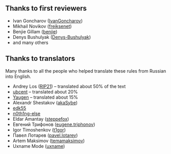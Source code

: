 ## Thanks to first reviewers

- Ivan Goncharov ([IvanGoncharov](https://github.com/IvanGoncharov))
- Mikhail Novikov ([freiksenet](https://github.com/freiksenet))
- Benjie Gillam ([benjie](https://github.com/benjie))
- Denys Bushulyak ([Denys-Bushulyak](https://github.com/Denys-Bushulyak))
- and many others

## Thanks to translators

Many thanks to all the people who helped translate these rules from Russian into English.

- Andrey Los ([RIP21](https://github.com/RIP21)) – translated about 50% of the text
- [ubcent](https://github.com/ubcent) – translated about 20%
- [Yaugen](https://github.com/Yaugen) – translated about 15%
- Alexandr Shestakov ([akaSybe](https://github.com/akaSybe))
- [edk55](https://github.com/edk55)
- [n0th1ng-else](https://github.com/n0th1ng-else)
- Eldar Amantay ([steppefox](https://github.com/steppefox))
- Евгений Трифонов ([eugene.triphonov](https://github.com/eugene.triphonov))
- Igor Timoshenkov ([t1gor](https://github.com/t1gor))
- Павел Лотарев ([pavel.lotarev](https://github.com/pavel.lotarev))
- Artem Maksimov ([temamaksimov](https://github.com/temamaksimov))
- Uxname Mode ([uxname](https://github.com/uxname))
